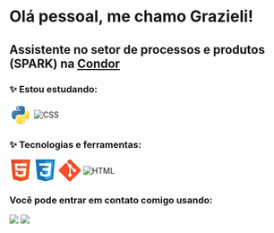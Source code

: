 <h1>Olá pessoal, me chamo Grazieli!</h1>
<h2>Assistente no setor de processos e produtos (SPARK) na <a href="https://www.condornaoletal.com.br/" target="_blank"> Condor </a></h2>
  
### ✨ Estou estudando:
<div>
  <img align="center" alt="CSS" height="40" width="40" src="https://raw.githubusercontent.com/devicons/devicon/master/icons/python/python-original.svg">
  <img align="center" alt="CSS" height="40" width="40" src="https://cdn.jsdelivr.net/gh/devicons/devicon@latest/icons/pandas/pandas-original.svg">
</div>

### ✨ Tecnologias e ferramentas:
<div>
  <img align="center" alt="HTML" height="40" width="40" src="https://raw.githubusercontent.com/devicons/devicon/master/icons/html5/html5-original.svg">
  <img align="center" alt="CSS" height="40" width="40" src="https://raw.githubusercontent.com/devicons/devicon/master/icons/css3/css3-original.svg">
  <img align="center" alt="HTML" height="40" width="40" src="https://raw.githubusercontent.com/devicons/devicon/master/icons/git/git-original.svg">
  <img align="center" alt="HTML" height="40" width="40" src="https://img.icons8.com/?size=100&id=48708&format=png&color=EBEBEB">
</div>

### Você pode entrar em contato comigo usando:
<div>
  <a href="https://www.linkedin.com/in/Grazieli-Sampaio-Reis" target="_blank"><img src="https://img.shields.io/badge/-LinkedIn-%230077B5?style=for-the-badge&logo=linkedin&logoColor=white" target="_blank"></a>
   <a href = "mailto:grazieli.sampaiio@gmail.com"><img src="https://img.shields.io/badge/Gmail-D14836?style=for-the-badge&logo=gmail&logoColor=white" target="_blank"></a>
</div>


